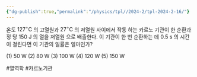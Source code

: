 ```yaml
---
{"dg-publish":true,"permalink":"/physics/tpl//2024-2/tpl-2024-2-16/"}
---
```




온도 $127^{\circ} \mathrm{C}$ 의 고열원과 $27^{\circ} \mathrm{C}$ 의 저열원 사이에서 작동 하는 카르노 기관이 한 순환과정 당 150 J 의 열을 저열원 으로 배출한다. 이 기관이 한 번 순환하는 데 0.5 s 의 시간 이 걸린다면 이 기관의 일률은 얼마인가?

(1) 50 W
(2) 80 W
(3) 100 W
(4) 120 W
(5) 150 W

#열역학 #카르노기관
